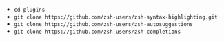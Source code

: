 - `cd plugins`
- `git clone https://github.com/zsh-users/zsh-syntax-highlighting.git`
- `git clone https://github.com/zsh-users/zsh-autosuggestions`
- `git clone https://github.com/zsh-users/zsh-completions`